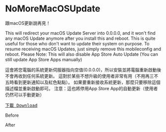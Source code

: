 # NoMoreMacOSUpdate
跟macOS更新說再見！

This will redirect your macOS Update Server into 0.0.0.0, and it won't find any macOS Update anymore after you install this and reboot.
This is quite useful for those who don't want to update their system on purpose.
To resume receiving macOS Updates, just simply remove this mobileconfig and reboot.
Please Note: This will also disable App Store Auto Update (You can still update App Store Apps manually)

這會將您電腦的系統更新伺服器指向空值(0.0.0.0)，所以安裝並將電腦重新啟動後不會再收到任何系統更新。
這對於某些不想升級的使用者非常有用（不用再三不五時看到更新通知以及紅色點點）。
如果要重新接收系統更新，那麼只要移除這個描述檔並重新啟動即可。
注意：這也將停用App Store App的自動更新（使用者仍然可以手動更新）

<a href=""><pre>下載 Download</pre></a>

Before


After
